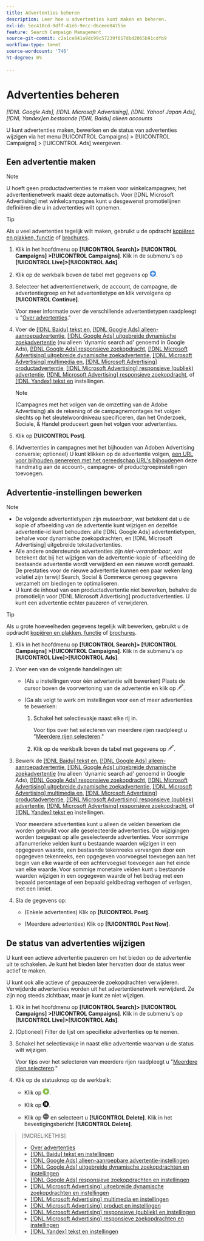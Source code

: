 ```yaml
---
title: Advertenties beheren
description: Leer hoe u advertenties kunt maken en beheren.
exl-id: 5ec410cd-9dff-41e6-9ecc-d6ceee84755e
feature: Search Campaign Management
source-git-commit: c2a1ce841a9dc99c57239f817dbd2065b91cdfb9
workflow-type: tm+mt
source-wordcount: '746'
ht-degree: 0%

---
```


# Advertenties beheren

*[!DNL Google Ads], [!DNL Microsoft Advertising], [!DNL Yahoo! Japan Ads], [!DNL Yandex]en bestaande [!DNL Baidu] alleen accounts*

U kunt advertenties maken, bewerken en de status van advertenties wijzigen via het menu [!UICONTROL Campaigns] > [!UICONTROL Campaigns] > [!UICONTROL Ads] weergeven.

## Een advertentie maken

>[!NOTE]
>
>U hoeft geen productadvertenties te maken voor winkelcampagnes; het advertentienetwerk maakt deze automatisch. Voor [!DNL Microsoft Advertising] met winkelcampagnes kunt u desgewenst promotielijnen definiëren die u in advertenties wilt opnemen.

>[!TIP]
>
>Als u veel advertenties tegelijk wilt maken, gebruikt u de opdracht [kopiëren en plakken, functie](/help/search-social-commerce/campaign-management/campaigns/copy-paste.md) of [brochures](/help/search-social-commerce/campaign-management/bulksheets/bulksheet-about.md).

1. Klik in het hoofdmenu op **[!UICONTROL Search]> [!UICONTROL Campaigns] >[!UICONTROL Campaigns]**. Klik in de submenu&#39;s op **[!UICONTROL Live]>[!UICONTROL Ads]**.

1. Klik op de werkbalk boven de tabel met gegevens op ![Maken](/help/search-social-commerce/assets/add.png "Maken").

1. Selecteer het advertentienetwerk, de account, de campagne, de advertentiegroep en het advertentietype en klik vervolgens op **[!UICONTROL Continue]**.

   Voor meer informatie over de verschillende advertentietypen raadpleegt u &quot;[Over advertenties](ad-about.md).&quot;

1. Voer de [[!DNL Baidu] tekst en](ad-settings-baidu-text.md), [[!DNL Google Ads] alleen-aanroepadvertentie](ad-settings-google-call.md), [[!DNL Google Ads] uitgebreide dynamische zoekadvertentie](ad-settings-google-dsa.md) (nu alleen &#39;dynamic search ad&#39; genoemd in Google Ads), [[!DNL Google Ads] responsieve zoekopdracht](ad-settings-google-rsa.md), [[!DNL Microsoft Advertising] uitgebreide dynamische zoekadvertentie](ad-settings-microsoft-dsa.md), [[!DNL Microsoft Advertising] multimedia en](ad-settings-microsoft-multimedia.md), [[!DNL Microsoft Advertising] productadvertentie](ad-settings-microsoft-product.md), [[!DNL Microsoft Advertising] responsieve (publiek) advertentie](ad-settings-microsoft-responsive.md), [[!DNL Microsoft Advertising] responsieve zoekopdracht](ad-settings-microsoft-rsa.md), of [[!DNL Yandex] tekst en](ad-settings-yandex-text.md) instellingen.

   >[!NOTE]
   >
   >(Campagnes met het volgen van de omzetting van de Adobe Advertising) als de rekening of de campagnemontages het volgen slechts op het sleutelwoordniveau specificeren, dan het Onderzoek, Sociale, &amp; Handel produceert geen het volgen voor advertenties.

1. Klik op **[!UICONTROL Post]**.

1. (Advertenties in campagnes met het bijhouden van Adoben Advertising conversie; optioneel) U kunt klikken op de advertentie volgen, [een URL voor bijhouden genereren met het gereedschap URL&#39;s bijhouden](/help/search-social-commerce/tools/click-tracking-url-generate.md)en deze handmatig aan de account-, campagne- of productgroepinstellingen toevoegen.

## Advertentie-instellingen bewerken

>[!NOTE]
>
>* De volgende advertentietypen zijn *muteerbaar*, wat betekent dat u de kopie of afbeelding van de advertentie kunt wijzigen en dezelfde advertentie-id kunt behouden: alle [!DNL Google Ads] advertentietypen, behalve voor dynamische zoekopdrachten, en [!DNL Microsoft Advertising] uitgebreide tekstadvertenties.
>* Alle andere ondersteunde advertenties zijn *niet-veranderbaar*, wat betekent dat bij het wijzigen van de advertentie-kopie of -afbeelding de bestaande advertentie wordt verwijderd en een nieuwe wordt gemaakt. De prestaties voor de nieuwe advertentie kunnen een paar weken lang volatiel zijn terwijl Search, Social &amp; Commerce genoeg gegevens verzamelt om biedingen te optimaliseren.
>* U kunt de inhoud van een productadvertentie niet bewerken, behalve de promotielijn voor [!DNL Microsoft Advertising] productadvertenties. U kunt een advertentie echter pauzeren of verwijderen.

>[!TIP]
>
>Als u grote hoeveelheden gegevens tegelijk wilt bewerken, gebruikt u de opdracht [kopiëren en plakken, functie](/help/search-social-commerce/campaign-management/campaigns/copy-paste.md) of [brochures](/help/search-social-commerce/campaign-management/bulksheets/bulksheet-about.md).

1. Klik in het hoofdmenu op **[!UICONTROL Search]> [!UICONTROL Campaigns] >[!UICONTROL Campaigns]**. Klik in de submenu&#39;s op **[!UICONTROL Live]>[!UICONTROL Ads]**.

1. Voer een van de volgende handelingen uit:

   * (Als u instellingen voor één advertentie wilt bewerken) Plaats de cursor boven de voorvertoning van de advertentie en klik op ![Bewerken](/help/search-social-commerce/assets/edit.png "Bewerken").

   * (Ga als volgt te werk om instellingen voor een of meer advertenties te bewerken:

      1. Schakel het selectievakje naast elke rij in.

         Voor tips over het selecteren van meerdere rijen raadpleegt u &quot;[Meerdere rijen selecteren](/help/search-social-commerce/common-tasks/navigation-editing-selection/multiple-rows-select.md).&quot;

      1. Klik op de werkbalk boven de tabel met gegevens op ![Bewerken](/help/search-social-commerce/assets/edit.png "Bewerken").

1. Bewerk de [[!DNL Baidu] tekst en](ad-settings-baidu-text.md), [[!DNL Google Ads] alleen-aanroepadvertentie](ad-settings-google-call.md), [[!DNL Google Ads] uitgebreide dynamische zoekadvertentie](ad-settings-google-dsa.md) (nu alleen &#39;dynamic search ad&#39; genoemd in Google Ads), [[!DNL Google Ads] responsieve zoekopdracht](ad-settings-google-rsa.md), [[!DNL Microsoft Advertising] uitgebreide dynamische zoekadvertentie](ad-settings-microsoft-dsa.md), [[!DNL Microsoft Advertising] multimedia en](ad-settings-microsoft-multimedia.md), [[!DNL Microsoft Advertising] productadvertentie](ad-settings-microsoft-product.md), [[!DNL Microsoft Advertising] responsieve (publiek) advertentie](ad-settings-microsoft-responsive.md), [[!DNL Microsoft Advertising] responsieve zoekopdracht](ad-settings-microsoft-rsa.md), of [[!DNL Yandex] tekst en](ad-settings-yandex-text.md) instellingen.

   Voor meerdere advertenties kunt u alleen de velden bewerken die worden gebruikt voor alle geselecteerde advertenties. De wijzigingen worden toegepast op alle geselecteerde advertenties. Voor sommige alfanumerieke velden kunt u bestaande waarden wijzigen in een opgegeven waarde, een bestaande tekenreeks vervangen door een opgegeven tekenreeks, een opgegeven voorvoegsel toevoegen aan het begin van elke waarde of een achtervoegsel toevoegen aan het einde van elke waarde. Voor sommige monetaire velden kunt u bestaande waarden wijzigen in een opgegeven waarde of het bedrag met een bepaald percentage of een bepaald geldbedrag verhogen of verlagen, met een limiet.

1. Sla de gegevens op:

   * (Enkele advertenties) Klik op **[!UICONTROL Post]**.

   * (Meerdere advertenties) Klik op **[!UICONTROL Post Now]**.

## De status van advertenties wijzigen

U kunt een actieve advertentie pauzeren om het bieden op de advertentie uit te schakelen. Je kunt het bieden later hervatten door de status weer actief te maken.

U kunt ook alle actieve of gepauzeerde zoekopdrachten verwijderen. Verwijderde advertenties worden uit het advertentienetwerk verwijderd. Ze zijn nog steeds zichtbaar, maar je kunt ze niet wijzigen.

1. Klik in het hoofdmenu op **[!UICONTROL Search]> [!UICONTROL Campaigns] >[!UICONTROL Campaigns]**. Klik in de submenu&#39;s op **[!UICONTROL Live]>[!UICONTROL Ads]**.

1. (Optioneel) Filter de lijst om specifieke advertenties op te nemen.

1. Schakel het selectievakje in naast elke advertentie waarvan u de status wilt wijzigen.

   Voor tips over het selecteren van meerdere rijen raadpleegt u &quot;[Meerdere rijen selecteren](/help/search-social-commerce/common-tasks/navigation-editing-selection/multiple-rows-select.md).&quot;

1. Klik op de statusknop op de werkbalk:

   * Klik op ![Activeren](/help/search-social-commerce/assets/activate.png "Activeren").

   * Klik op ![Pauzeren](/help/search-social-commerce/assets/pause.png "Pauzeren").

   * Klik op ![Meer](/help/search-social-commerce/assets/more.png "Meer") en selecteert u **[!UICONTROL Delete]**. Klik in het bevestigingsbericht **[!UICONTROL Delete]**.

>[!MORELIKETHIS]
>
>* [Over advertenties](ad-about.md)
>* [[!DNL Baidu] tekst en instellingen](ad-settings-baidu-text.md)
>* [[!DNL Google Ads] alleen-aanroepbare advertentie-instellingen](ad-settings-google-call.md)
>* [[!DNL Google Ads] uitgebreide dynamische zoekopdrachten en instellingen](ad-settings-google-dsa.md)
>* [[!DNL Google Ads] responsieve zoekopdrachten en instellingen](ad-settings-google-rsa.md)
>* [[!DNL Microsoft Advertising] uitgebreide dynamische zoekopdrachten en instellingen](ad-settings-microsoft-dsa.md)
>* [[!DNL Microsoft Advertising] multimedia en instellingen](ad-settings-microsoft-multimedia.md)
>* [[!DNL Microsoft Advertising] product en instellingen](ad-settings-microsoft-product.md)
>* [[!DNL Microsoft Advertising] responsieve (publiek) en instellingen](ad-settings-microsoft-responsive.md)
>* [[!DNL Microsoft Advertising] responsieve zoekopdrachten en instellingen](ad-settings-microsoft-rsa.md)
>* [[!DNL Yandex] tekst en instellingen](ad-settings-yandex-text.md)
